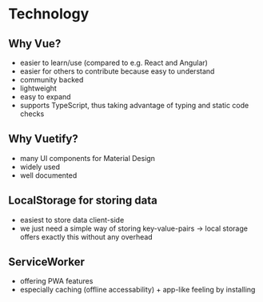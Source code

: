 # Technology

## Why Vue?

- easier to learn/use (compared to e.g. React and Angular)
- easier for others to contribute because easy to understand
- community backed
- lightweight
- easy to expand
- supports TypeScript, thus taking advantage of typing and static code checks

## Why Vuetify?

- many UI components for Material Design
- widely used
- well documented

## LocalStorage for storing data

- easiest to store data client-side
- we just need a simple way of storing key-value-pairs -> local storage offers exactly this without any overhead

## ServiceWorker

- offering PWA features
- especially caching (offline accessability) + app-like feeling by installing
